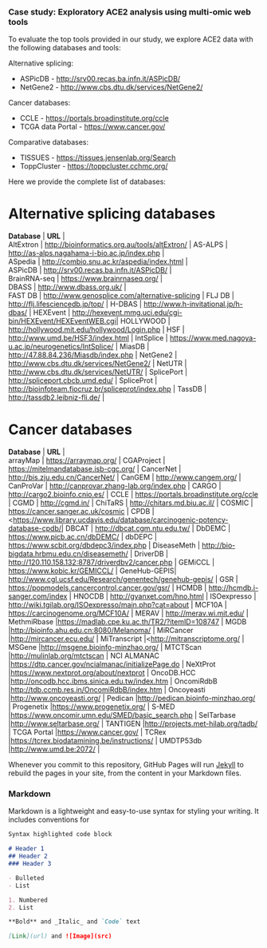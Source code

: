 ### Case study: Exploratory ACE2 analysis using multi-omic web tools

To evaluate the top tools provided in our study, we explore ACE2 data with the following databases and tools:

Alternative splicing:
* ASPicDB - <http://srv00.recas.ba.infn.it/ASPicDB/>
* NetGene2 - <http://www.cbs.dtu.dk/services/NetGene2/>

Cancer databases:
* CCLE - <https://portals.broadinstitute.org/ccle>
* TCGA data Portal - <https://www.cancer.gov/>

Comparative databases:
* TISSUES - <https://tissues.jensenlab.org/Search>
* ToppCluster - <https://toppcluster.cchmc.org/>


Here we provide the complete list of databases:

# Alternative splicing databases

**Database** |                  **URL**                                      |  
AltExtron    | <http://bioinformatics.org.au/tools/altExtron/>               |
AS-ALPS      | <http://as-alps.nagahama-i-bio.ac.jp/index.php>               |  
ASpedia      | <http://combio.snu.ac.kr/aspedia/index.html>                  |   
ASPicDB      | <http://srv00.recas.ba.infn.it/ASPicDB/>                      |  
BrainRNA-seq | <https://www.brainrnaseq.org/>                                |  
DBASS        | <http://www.dbass.org.uk/>                                    |          
FAST DB      | <http://www.genosplice.com/alternative-splicing>              |
FLJ DB       | <http://flj.lifesciencedb.jp/top/>                            |
H-DBAS       | <http://www.h-invitational.jp/h-dbas/>                        |
HEXEvent     | <http://hexevent.mmg.uci.edu/cgi-bin/HEXEvent/HEXEventWEB.cgi>|
HOLLYWOOD    | <http://hollywood.mit.edu/hollywood/Login.php>                |
HSF          | <http://www.umd.be/HSF3/index.html>                           |
IntSplice    | <https://www.med.nagoya-u.ac.jp/neurogenetics/IntSplice/>     |
MiasDB       | <http://47.88.84.236/Miasdb/index.php>                        |
NetGene2     | <http://www.cbs.dtu.dk/services/NetGene2/>                    |
NetUTR       | <http://www.cbs.dtu.dk/services/NetUTR/>                      |
SplicePort   | <http://spliceport.cbcb.umd.edu/>                             |
SpliceProt   | <http://bioinfoteam.fiocruz.br/spliceprot/index.php>          |
TassDB       | <http://tassdb2.leibniz-fli.de/>                              |


# Cancer databases

**Database** |                  **URL**                                                     |  
arrayMap     | <https://arraymap.org/>                                                      |
CGAProject   | <https://mitelmandatabase.isb-cgc.org/>                                      |
CancerNet    | <http://bis.zju.edu.cn/CancerNet/>                                           |
CanGEM       | <http://www.cangem.org/>                                                     |
CanProVar    | <http://canprovar.zhang-lab.org/index.php>                                   |
CARGO        | <http://cargo2.bioinfo.cnio.es/>                                             |
CCLE         | <https://portals.broadinstitute.org/ccle>                                    |
CGMD         | <http://cgmd.in/>                                                            |
ChiTaRS      | <http://chitars.md.biu.ac.il/>                                               |
COSMIC       | <https://cancer.sanger.ac.uk/cosmic>                                         |
CPDB         | <https://www.library.ucdavis.edu/database/carcinogenic-potency-database-cpdb/|
DBCAT        | <http://dbcat.cgm.ntu.edu.tw/>                                               |
DbDEMC       | <https://www.picb.ac.cn/dbDEMC/>                                             |
dbDEPC       | <https://www.scbit.org/dbdepc3/index.php>                                    |
DiseaseMeth  | <http://bio-bigdata.hrbmu.edu.cn/diseasemeth/>                               |
DriverDB     | <http://120.110.158.132:8787/driverdbv2/cancer.php>                          |
GEMiCCL      | <https://www.kobic.kr/GEMICCL/>                                              |
GeneHub-GEPIS| <http://www.cgl.ucsf.edu/Research/genentech/genehub-gepis/>                  |
GSR          | <https://popmodels.cancercontrol.cancer.gov/gsr/>                            |
HCMDB        | <http://hcmdb.i-sanger.com/index>                                            |
HNOCDB       | <http://gyanxet.com/hno.html>                                                |
ISOexpresso  | <http://wiki.tgilab.org/ISOexpresso/main.php?cat=about>                      |
MCF10A       | <https://carcinogenome.org/MCF10A/>                                          |
MERAV        | <http://merav.wi.mit.edu/>                                                   |
MethmiRbase  |<https://madlab.cpe.ku.ac.th/TR2/?itemID=108747>                              |
MGDB         |<http://bioinfo.ahu.edu.cn:8080/Melanoma/>                                    |
MiRCancer    |<http://mircancer.ecu.edu/>                                                   |
MiTranscript |<http://mitranscriptome.org/                                                  |
MSGene       |<http://msgene.bioinfo-minzhao.org/>                                          |
MTCTScan     |<http://mulinlab.org/mtctscan>                                                |
NCI ALMANAC  |<https://dtp.cancer.gov/ncialmanac/initializePage.do>                         |
NeXtProt     |<https://www.nextprot.org/about/nextprot>                                     |
OncoDB.HCC   |<http://oncodb.hcc.ibms.sinica.edu.tw/index.htm>                              |
OncomiRdbB   |<http://tdb.ccmb.res.in/OncomiRdbB/index.htm>                                 |
Oncoyeasti   |<http://www.oncoyeasti.org/>                                                  |
Pedican      |<http://pedican.bioinfo-minzhao.org/>                                         |
Progenetix   |<https://www.progenetix.org/>                                                 |
S-MED        |<https://www.oncomir.umn.edu/SMED/basic_search.php>                           |
SelTarbase   |<http://www.seltarbase.org/>                                                  |
TANTIGEN     |<http://projects.met-hilab.org/tadb/>                                         | 
TCGA Portal  |<https://www.cancer.gov/>                                                     |
TCRex        |<https://tcrex.biodatamining.be/instructions/>                                |
UMDTP53db    |<http://www.umd.be:2072/>                                                     |




Whenever you commit to this repository, GitHub Pages will run [Jekyll](https://jekyllrb.com/) to rebuild the pages in your site, from the content in your Markdown files.

### Markdown

Markdown is a lightweight and easy-to-use syntax for styling your writing. It includes conventions for

```markdown
Syntax highlighted code block

# Header 1
## Header 2
### Header 3

- Bulleted
- List

1. Numbered
2. List

**Bold** and _Italic_ and `Code` text

[Link](url) and ![Image](src)
```


